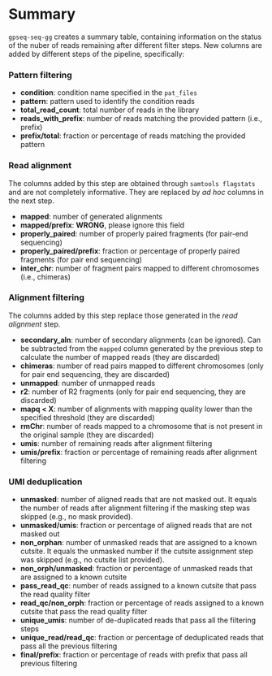 # Summary

`gpseq-seq-gg` creates a summary table, containing information on the status of the nuber of reads remaining after different filter steps. New columns are added by different steps of the pipeline, specifically:

### Pattern filtering

- **condition**: condition name specified in the `pat_files`
- **pattern**: pattern used to identify the condition reads
- **total_read_count**: total number of reads in the library
- **reads_with_prefix**: number of reads matching the provided pattern (i.e., prefix)
- **prefix/total**: fraction or percentage of reads matching the provided pattern

### Read alignment

The columns added by this step are obtained through `samtools flagstats` and are not completely informative. They are replaced by *ad hoc* columns in the next step.

- **mapped**: number of generated alignments
- **mapped/prefix**: **WRONG**, please ignore this field
- **properly_paired**: number of properly paired fragments (for pair-end sequencing)
- **properly_paired/prefix**: fraction or percentage of properly paired fragments (for pair end sequencing)
- **inter_chr**: number of fragment pairs mapped to different chromosomes (i.e., chimeras)

### Alignment filtering

The columns added by this step replace those generated in the *read alignment* step.

- **secondary_aln**: number of secondary alignments (can be ignored). Can be subtracted from the `mapped` column generated by the previous step to calculate the number of mapped reads (they are discarded)
- **chimeras**: number of read pairs mapped to different chromosomes (only for pair end sequencing, they are discarded)
- **unmapped**: number of unmapped reads
- **r2**: number of R2 fragments (only for pair end sequencing, they are discarded)
- **mapq < X**: number of alignments with mapping quality lower than the specified threshold (they are discarded)
- **rmChr**: number of reads mapped to a chromosome that is not present in the original sample (they are discarded)
- **umis**: number of remaining reads after alignment filtering
- **umis/prefix**: fraction or percentage of remaining reads after alignment filtering

### UMI deduplication

- **unmasked**: number of aligned reads that are not masked out. It equals the number of reads after alignment filtering if the masking step was skipped (e.g., no mask provided).
- **unmasked/umis**: fraction or percentage of aligned reads that are not masked out
- **non_orphan**: number of unmasked reads that are assigned to a known cutsite. It equals the unmasked number if the cutsite assignment step was skipped (e.g., no cutsite list provided).
- **non_orph/unmasked**: fraction or percentage of unmasked reads that are assigned to a known cutsite
- **pass_read_qc**: number of reads assigned to a known cutsite that pass the read quality filter
- **read_qc/non_orph**: fraction or percentage of reads assigned to a known cutsite that pass the read quality filter
- **unique_umis**: number of de-duplicated reads that pass all the filtering steps
- **unique_read/read_qc**: fraction or percentage of deduplicated reads that pass all the previous filtering
- **final/prefix**: fraction or percentage of reads with prefix that pass all previous filtering

